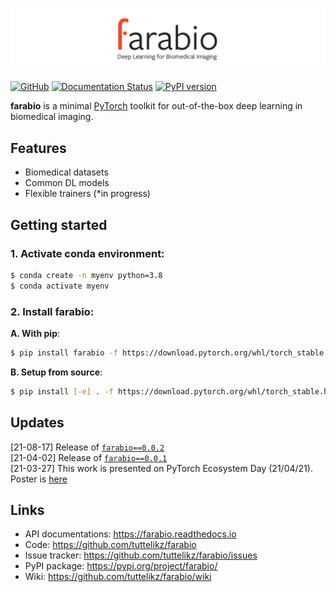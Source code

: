 ![logo](logo/logo.png)

[![GitHub](https://img.shields.io/github/license/tuttelikz/farabio)](https://opensource.org/licenses/Apache-2.0) [![Documentation Status](https://readthedocs.org/projects/farabio/badge/?version=latest)](https://farabio.readthedocs.io/en/latest)
[![PyPI version](https://img.shields.io/pypi/v/farabio)](https://badge.fury.io/py/farabio)

**farabio** is a minimal [PyTorch](https://pytorch.org/) toolkit for out-of-the-box deep learning in biomedical imaging.

## Features

- Biomedical datasets
- Common DL models
- Flexible trainers (*in progress)

## Getting started

### 1. Activate conda environment:

```bash
$ conda create -n myenv python=3.8
$ conda activate myenv
```

### 2. Install **farabio**:

**A. With pip**:
```bash
$ pip install farabio -f https://download.pytorch.org/whl/torch_stable.html
```

**B. Setup from source**:
```bash
$ pip install [-e] . -f https://download.pytorch.org/whl/torch_stable.html    # flag for editable mode
```

## Updates

[21-08-17] Release of [`farabio==0.0.2`](https://pypi.org/project/farabio/)  
[21-04-02] Release of [`farabio==0.0.1`](https://pypi.org/project/farabio/)  
[21-03-27] This work is presented on PyTorch Ecosystem Day (21/04/21). Poster is [here](https://pytorch.org/ecosystem/pted/2021)


## Links

- API documentations: https://farabio.readthedocs.io
- Code: https://github.com/tuttelikz/farabio
- Issue tracker: https://github.com/tuttelikz/farabio/issues
- PyPI package: https://pypi.org/project/farabio/
- Wiki: https://github.com/tuttelikz/farabio/wiki
